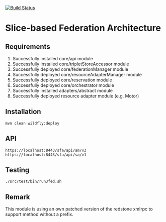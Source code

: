 [![Build Status](https://travis-ci.org/FITeagle/sfa.svg?branch=master)](https://travis-ci.org/FITeagle/sfa)

Slice-based Federation Architecture
===================================

Requirements
------------
 1. Successfully installed core/api module
 2. Successfully installed core/tripletStoreAccessor module
 3. Successfully deployed core/federationManager module
 4. Successfully deployed core/resourceAdapterManager module
 5. Successfully deployed core/reservation module
 6. Successfully deployed core/orchestrator module
 7. Successfully installed adapters/abstract module
 8. Successfully deployed resource adapter module (e.g. Motor)


Installation
------------
    mvn clean wildfly:deploy 

API
---

    https://localhost:8443/sfa/api/am/v3
    https://localhost:8443/sfa/api/sa/v1

Testing
-------

    ./src/test/bin/runJfed.sh

Remark
------

This module is using an own patched version of the redstone xmlrpc to support method without a prefix.